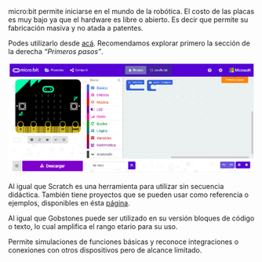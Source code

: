 micro:bit permite iniciarse en el mundo de la robótica. El costo de las placas es muy bajo ya que el hardware es libre o abierto. Es decir que permite su fabricación masiva y no atada a patentes. 

Podes utilizarlo desde [acá](https://makecode.microbit.org/). Recomendamos explorar primero la sección de la derecha _“Primeros pasos”_.

<img src="https://raw.githubusercontent.com/MumukiProject/mumuki-guia-text-pensamiento-computacional-herramientas-tecnologicas/master/assets/tecla_microbit_1540247010820.png" alt="tecla_microbit_1540247010820.png" width="auto" height="auto">

Al igual que Scratch es una herramienta para utilizar sin secuencia didáctica. 
También tiene proyectos que se pueden usar como referencia o ejemplos, disponibles en ésta [página](https://makecode.microbit.org/projects).

Al igual que Gobstones puede ser utilizado en su versión bloques de código o texto, lo cual amplifica el rango etario para su uso. 

Permite simulaciones de funciones básicas y reconoce integraciones o conexiones con otros dispositivos pero de alcance limitado.

